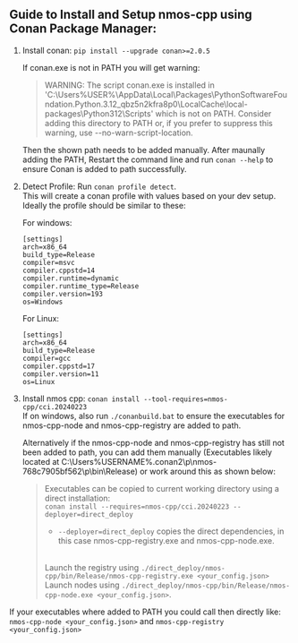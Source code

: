 ## Guide to Install and Setup nmos-cpp using Conan Package Manager: 

1. Install conan:
`pip install --upgrade conan>=2.0.5`

    If conan.exe is not in PATH you will get warning: 
	 

	> WARNING: The script conan.exe is installed in 'C:\Users\%USER%\AppData\Local\Packages\PythonSoftwareFoundation.Python.3.12_qbz5n2kfra8p0\LocalCache\local-packages\Python312\Scripts' which is not on PATH.
	  Consider adding this directory to PATH or, if you prefer to suppress this warning, use --no-warn-script-location.


   Then the shown path needs to be added manually. After maunally adding the PATH, Restart the command line and run `conan --help` to ensure Conan is added to path successfully.

3. Detect Profile:
	Run `conan profile detect`. \
  This will create a conan profile with values based on your dev setup. Ideally the profile should be similar to these:
	
   For windows:
	```{txt}
	[settings]
	arch=x86_64
	build_type=Release
	compiler=msvc
	compiler.cppstd=14
	compiler.runtime=dynamic
	compiler.runtime_type=Release
	compiler.version=193
	os=Windows
	```
	For Linux:
	```{txt}
	[settings]
	arch=x86_64
	build_type=Release
	compiler=gcc
	compiler.cppstd=17
	compiler.version=11
	os=Linux
	```

4. Install nmos cpp:
	`conan install --tool-requires=nmos-cpp/cci.20240223`\
  If on windows, also run `./conanbuild.bat` to ensure the executables for nmos-cpp-node and nmos-cpp-registry are added to path.

   Alternatively if the nmos-cpp-node and nmos-cpp-registry has still not been added to path, you can add them manually (Executables likely located at C:\Users\%USERNAME%\.conan2\p\nmos-768c7905bf562\p\bin\Release) or work around this as shown below:

    
	> Executables can be copied to current working directory using a direct installation:\
	> `conan install --requires=nmos-cpp/cci.20240223 --deployer=direct_deploy`
   	> - `--deployer=direct_deploy` copies the direct dependencies, in this case nmos-cpp-registry.exe and nmos-cpp-node.exe.
   	>
 	> \
	> Launch the registry using `./direct_deploy/nmos-cpp/bin/Release/nmos-cpp-registry.exe <your_config.json>` \
	> Launch nodes using `./direct_deploy/nmos-cpp/bin/Release/nmos-cpp-node.exe <your_config.json>`.
  
  If your executables where added to PATH you could call then directly like:  `nmos-cpp-node <your_config.json>` and `nmos-cpp-registry <your_config.json>`
